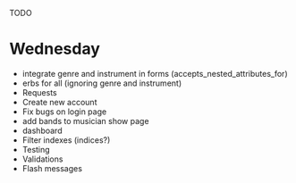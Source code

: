 TODO

# Wednesday
- integrate genre and instrument in forms (accepts_nested_attributes_for)
- erbs for all (ignoring genre and instrument)
- Requests
- Create new account
- Fix bugs on login page
- add bands to musician show page
- dashboard
- Filter indexes (indices?)
- Testing
- Validations
- Flash messages
